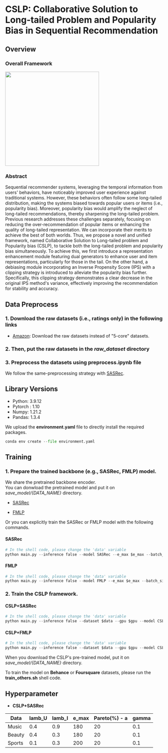 # **CSLP: Collaborative Solution to Long-tailed Problem and Popularity Bias in Sequential Recommendation**



## **Overview**  

### Overall Framework  
<img src="figure/Main.png" width="300">

### Abstract   

Sequential recommender systems, leveraging the temporal information from users' behaviors, have noticeably improved user experience against traditional systems. 
However, these behaviors often follow some long-tailed distribution, making the systems biased towards popular users or items (i.e., popularity bias). Moreover, popularity bias would amplify the neglect of long-tailed recommendations, thereby sharpening the long-tailed problem.
Previous research addresses these challenges separately, focusing on reducing the over-recommendation of popular items or enhancing the quality of long-tailed representation.
We can incorporate their merits to achieve the best of both worlds. Thus, we propose a novel and unified framework, named Collaborative Solution to Long-tailed problem and Popularity bias (CSLP), to tackle both the long-tailed problem and popularity bias simultaneously. 
To achieve this, we first introduce a representation enhancement module featuring dual generators to enhance user and item representations, particularly for those in the tail.
On the other hand, a debiasing module incorporating an Inverse Propensity Score (IPS) with a clipping strategy is introduced to alleviate the popularity bias further. 
Specifically, this clipping strategy demonstrates a clear decrease in the original IPS method's variance, effectively improving the recommendation for stability and accuracy.


## **Data Preprocess**  

### **1. Download the raw datasets (i.e., ratings only) in the following links**  

* [Amazon](https://cseweb.ucsd.edu/~jmcauley/datasets/amazon/links.html): Download the raw datasets instead of "5-core" datasets.

 
### **2. Then, put the raw datasets in the *raw_dataset* directory** 

### **3. Preprocess the datasets using **preprocess.ipynb** file**

We follow the same-preprocessing strategy with [SASRec](https://github.com/kang205/SASRec/blob/master/data/DataProcessing.py).

## **Library Versions**

* Python: 3.9.12  
* Pytorch : 1.10  
* Numpy: 1.21.2  
* Pandas: 1.3.4  

We upload the **environment.yaml** file to directly install the required packages.

``` python  
conda env create --file environment.yaml
``` 

## **Training**



### 1. Prepare the trained backbone (e.g., SASRec, FMLP) model.

We share the pretrained backbone encoder.  
You can donwload the pretrained model and put it on *save_model/{DATA_NAME}* directory.

* [SASRec](https://drive.google.com/drive/folders/1SKpdN_mAyMJgLTLSbqJOi3C9b8zm9Gbp?usp=sharing)

* [FMLP](https://drive.google.com/drive/folders/1D-dWuWKQB1VOwC91w26jjD1CvXqs2qx9?usp=sharing)

Or you can explicitly train the SASRec or FMLP model with the following commands.


#### SASRec  

``` python  
# In the shell code, please change the 'data' variable 
python main.py --inference false --model SASRec --e_max $e_max --batch_size $batch_size --dataset $data --gpu $gpu --pareto_rule $pareto_rule
```  

#### FMLP 

``` python  
# In the shell code, please change the 'data' variable 
python main.py --inference false --model FMLP --e_max $e_max --batch_size $batch_size --dataset $data --gpu $gpu --pareto_rule $pareto_rule
```  



### 2. Train the CSLP framework.


#### CSLP+SASRec  

``` python  
# In the shell code, please change the 'data' variable 
python main.py --inference false --dataset $data --gpu $gpu --model CSLP_SASRec --lamb_u $lamb_u --lamb_i $lamb_i --e_max $e_max --pareto_rule $pareto_rule --batch_size $batch_size
```  

#### CSLP+FMLP  

``` python  
# In the shell code, please change the 'data' variable 
python main.py --inference false --dataset $data --gpu $gpu --model CSLP_FMLP --lamb_u $lamb_u --lamb_i $lamb_i --e_max $e_max --pareto_rule $pareto_rule --batch_size $batch_size
```  


When you download the CSLP's pre-trained model, put it on *save_model/{DATA_NAME}* directory.  


To train the model on **Behance** or **Foursquare** datasets, please run the **train_others.sh** shell code.



## **Hyperparameter**  

* **CSLP+SASRec**


| Data   | lamb_U | lamb_I | e_max | Pareto(%) - a | gamma |
|--------|--------|--------|-------|---------------|-----|
| Music  | 0.4    | 0.9    | 180   | 20            | 0.1 |
| Beauty | 0.4    | 0.3    | 180   | 20            | 0.1 |
| Sports | 0.1    | 0.3    | 200   | 20            | 0.1 |








